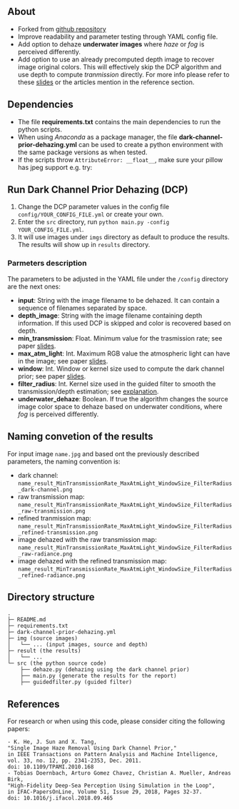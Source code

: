 ## About

* Forked from [github repository](https://github.com/joyeecheung/dark-channel-prior-dehazing)
* Improve readability and parameter testing through YAML config file.
* Add option to dehaze **underwater images** where *haze* or *fog* is perceived differently.
* Add option to use an already precomputed depth image to recover image original colors. This will effectively skip the DCP algorithm and use depth to compute *tranmission* directly. For more info please refer to these [slides](http://kaiminghe.com/cvpr09/cvpr09slides.pdf) or the articles mention in the reference section. 

## Dependencies

* The file **requirements.txt** contains the main dependencies to run the python scripts.
* When using *Anaconda* as a package manager, the file **dark-channel-prior-dehazing.yml** can be used to create a python environment with the same package versions as when tested. 
* If the scripts throw `AttributeError: __float__`, make sure your pillow has jpeg support e.g. try:

## Run Dark Channel Prior Dehazing (DCP)

1. Change the DCP parameter values in the config file `config/YOUR_CONFIG_FILE.yml` or create your own.
2. Enter the `src` directory, run `python main.py -config YOUR_CONFIG_FILE.yml`. 
3. It will use images under `imgs` directory as default to produce the results. The results will show up in `results` directory.

### Parmeters description

The parameters to be adjusted in the YAML file under the `/config` directory are the next ones:

* **input**: String with the image filename to be dehazed. It can contain a sequence of filenames separated by space.
* **depth_image**: String with the image filename containing depth information. If this used DCP is skipped and color is recovered based on depth. 
* **min_transmission**: Float. Minimum value for the trasmission rate; see paper [slides](http://kaiminghe.com/cvpr09/cvpr09slides.pdf).
* **max_atm_light**: Int. Maximum RGB value the atmospheric light can have in the image; see paper [slides](http://kaiminghe.com/cvpr09/cvpr09slides.pdf).
* **window**: Int. Window or kernel size used to compute the dark channel prior; see paper [slides](http://kaiminghe.com/cvpr09/cvpr09slides.pdf).
* **filter_radius**: Int. Kernel size used in the guided filter to smooth the transmission/depth estimation; see [explanation](http://kaiminghe.com/eccv10/).
* **underwater_dehaze**: Boolean. If true the algorithm changes the source image color space to dehaze based on underwater conditions, where *fog* is perceived differently.

## Naming convetion of the results

For input image `name.jpg` and based ont the previously described parameters, the naming convention is:

* dark channel: `name_result_MinTransmissionRate_MaxAtmLight_WindowSize_FilterRadius_dark-channel.png`
* raw transmission map: `name_result_MinTransmissionRate_MaxAtmLight_WindowSize_FilterRadius_raw-transmission.png`
* refined tranmission map: `name_result_MinTransmissionRate_MaxAtmLight_WindowSize_FilterRadius_refined-transmission.png`
* image dehazed with the raw transmission map: `name_result_MinTransmissionRate_MaxAtmLight_WindowSize_FilterRadius_raw-radiance.png`
* image dehazed with the refined transmission map: `name_result_MinTransmissionRate_MaxAtmLight_WindowSize_FilterRadius_refined-radiance.png`

## Directory structure

    .
	├─ README.md
	├─ requirements.txt
    ├─ dark-channel-prior-dehazing.yml
	├─ img (source images)
	│   └── ... (input images, source and depth)
	├─ result (the results)
    │   └── ...
	└─ src (the python source code)
        ├── dehaze.py (dehazing using the dark channel prior)
        ├── main.py (generate the results for the report)
        ├── guidedfilter.py (guided filter)

## References

For research or when using this code, please consider citing the following papers:

```
- K. He, J. Sun and X. Tang, 
"Single Image Haze Removal Using Dark Channel Prior," 
in IEEE Transactions on Pattern Analysis and Machine Intelligence, vol. 33, no. 12, pp. 2341-2353, Dec. 2011. 
doi: 10.1109/TPAMI.2010.168
- Tobias Doernbach, Arturo Gomez Chavez, Christian A. Mueller, Andreas Birk,
"High-Fidelity Deep-Sea Perception Using Simulation in the Loop",
in IFAC-PapersOnLine, Volume 51, Issue 29, 2018, Pages 32-37.
doi: 10.1016/j.ifacol.2018.09.465
```
